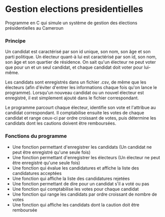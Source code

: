 # Gestion elections presidentielles
 Programme en C qui simule un système de gestion des élections présidentielles au Cameroun

### Principe
Un candidat est caractérisé par son id unique, son nom, son âge et son parti politique. Un électeur quant-à lui est caractérisé par son id, son nom, son âge et son quartier de résidence. On sait qu'un électeur ne peut voter que pour un et un seul candidat, et chaque candidat doit voter pour lui-même.

Les candidats sont enregistrés dans un fichier .csv, de même que les électeurs (afin d'éviter d'entrer les informations chaque fois qu'on lance le programme). Lorsqu'un nouveau candidat ou un nouvel électeur est enregistré, il est simplement ajouté dans le fichier correspondant.

Le programme parcourt chaque électeur, identifie son vote et l'attribue au candidat correspondant. Il comptabilise ensuite les votes de chaque candidat et range ceux-ci par ordre croissant de votes, puis détermine les candidats dont les cautions doivent être remboursées.

### Fonctions du programme

- Une fonction permettant d'enregistrer les candidats (Un candidat ne peut être enregistré qu'une seule fois)
- Une fonction permettant d'enregistrer les électeurs (Un électeur ne peut être enregistré qu'une seule fois)
- Une fonction qui évalue les candidatures et affiche la liste des candidatures acceptées
- Une fonction qui affiche la liste des candidatures rejetées
- Une fonction permettant de dire pour un candidat s'il a voté ou pas
- Une fonction qui comptabilise les votes pour chaque candidat
- Une fonction qui range les candidats par ordre croissant de nombre de votes
- Une fonction qui affiche les candidats dont la caution doit être remboursée
